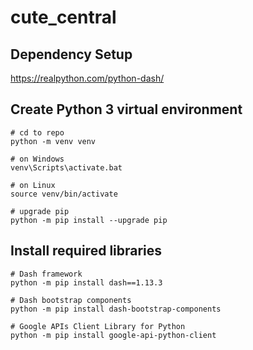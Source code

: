 # cute_central

## Dependency Setup

https://realpython.com/python-dash/

## Create Python 3 virtual environment
````
# cd to repo
python -m venv venv

# on Windows
venv\Scripts\activate.bat

# on Linux
source venv/bin/activate

# upgrade pip
python -m pip install --upgrade pip
````

## Install required libraries
````
# Dash framework
python -m pip install dash==1.13.3

# Dash bootstrap components
python -m pip install dash-bootstrap-components

# Google APIs Client Library for Python
python -m pip install google-api-python-client
````
